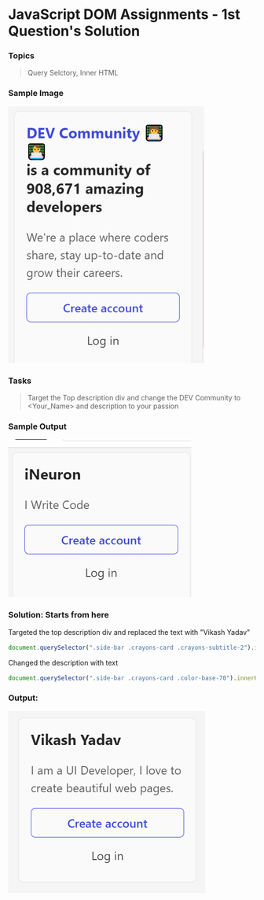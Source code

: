 # JavaScript DOM Assignments - 1st Question's Solution

### **Topics**

>Query Selctory, Inner HTML

### **Sample Image**

![Sample One](./sample%20pics%20of%20dom%20assignments/Pic1.png)

### **Tasks** 
>Target the Top description div and change the DEV Community to <Your_Name> and description to your passion

### **Sample Output**
![Sample Output](./sample%20pics%20of%20dom%20assignments/Pic2.png)

### **Solution:** Starts from here

 Targeted the top description div and replaced the text with "Vikash Yadav"
 ```javascript
 document.querySelector(".side-bar .crayons-card .crayons-subtitle-2").innerHTML = "Vikash Yadav";
 ```

Changed the description with <mypassion> text
```javascript
document.querySelector(".side-bar .crayons-card .color-base-70").innerHTML = "I am a UI Developer, I love to create beautiful web pages.";
```

### **Output:**

![Output of 01 js dom ](./outputs%20photo%20of%20dom%20assignments/Output_01_js_dom.PNG)
